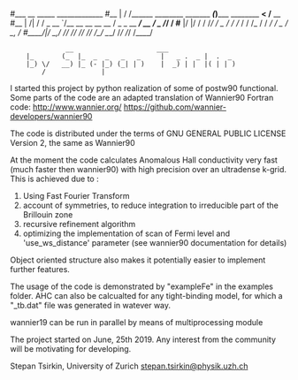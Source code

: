 #___       __                        _____                      _____________ 
#__ |     / /______ ________ _______ ___(_)_____ ________       __<  /__  __ \
#__ | /| / / _  __ `/__  __ \__  __ \__  / _  _ \__  ___/       __  / _  /_/ /
#__ |/ |/ /  / /_/ / _  / / /_  / / /_  /  /  __/_  /           _  /  _\__, / 
#____/|__/   \__,_/  /_/ /_/ /_/ /_/ /_/   \___/ /_/            /_/   /____/  
                                                                             
                  __                     ___                  
        |_       (_  |_  _  _   _   _     |   _ .  _ |  .  _  
        |_) \/   __) |_ (- |_) (_| | )    |  _) | |  |( | | ) 
            /              |                                  


I started this project by python realization of some of postw90 functional.
Some parts of the code are an adapted translation of Wannier90 Fortran code:
http://www.wannier.org/
https://github.com/wannier-developers/wannier90

The code is distributed under the terms of  GNU GENERAL PUBLIC LICENSE  Version 2, the same as Wannier90

At the moment the code calculates Anomalous Hall conductivity very fast (much faster then wannier90) with high precision over an 
ultradense k-grid. This is achieved due to :

1) Using Fast Fourier Transform
2) account of symmetries, to reduce integration to irreducible part of the Brillouin zone
3) recursive refinement algorithm
4) optimizing the implementation of scan of Fermi level and 'use_ws_distance' parameter (see wannier90 documentation for details) 

Object oriented structure also makes it potentially easier to implement further features. 

The usage of the code  is demonstrated by "exampleFe" in the examples folder.
AHC can also be calcualted for any tight-binding model, for which a "_tb.dat" file was generated in watever way.

wannier19 can be run in parallel by means of multiprocessing module

The project started on June, 25th 2019. 
Any interest from the community will be motivating for developing.


Stepan Tsirkin, 
University of Zurich
stepan.tsirkin@physik.uzh.ch
